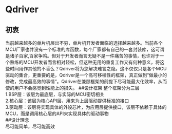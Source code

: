 # Qdriver

## 初衷 
当前越来越多的单片机层出不穷，单片机开发者面临的选择越来越多。当前各个MCU厂家也并没有一个标准的库函数，每个厂家都有自己的一套封装库，这可谓是诸子百家,百家争鸣。但对于开发者而言无疑不是一件痛苦的事情，也许对于一个熟练的MCU开发者而言相对轻松，但这种无用的重复工作又有何种意义，将这些时间用作其他的不香么？Qdriver将为您解决难言之隐。这不仅仅只是各个MCU驱动的集合，更重要的是，Qdriver是一个高可移植性的框架，真正做到“做最小的修改，完成最高效的事情”。Qdriver在兼顾框架的前提下尽可能最大化效率，从而使的用户不会感觉到性能上的损失。
##设计框架
整个框架分为三层  
1.BSP层：该层为最底层，与实际的MCU密切相关  
2.核心层：该层为核心API层，用来为上层驱动提供标准的接口  
3.驱动层：该层将实现具体的外设芯片，为应用层提供接口，该层不依赖于具体的MCU，而是调用核心层的API来实现具体的驱动事物  
##设计理念  
尽可能简单，尽可能高效  

